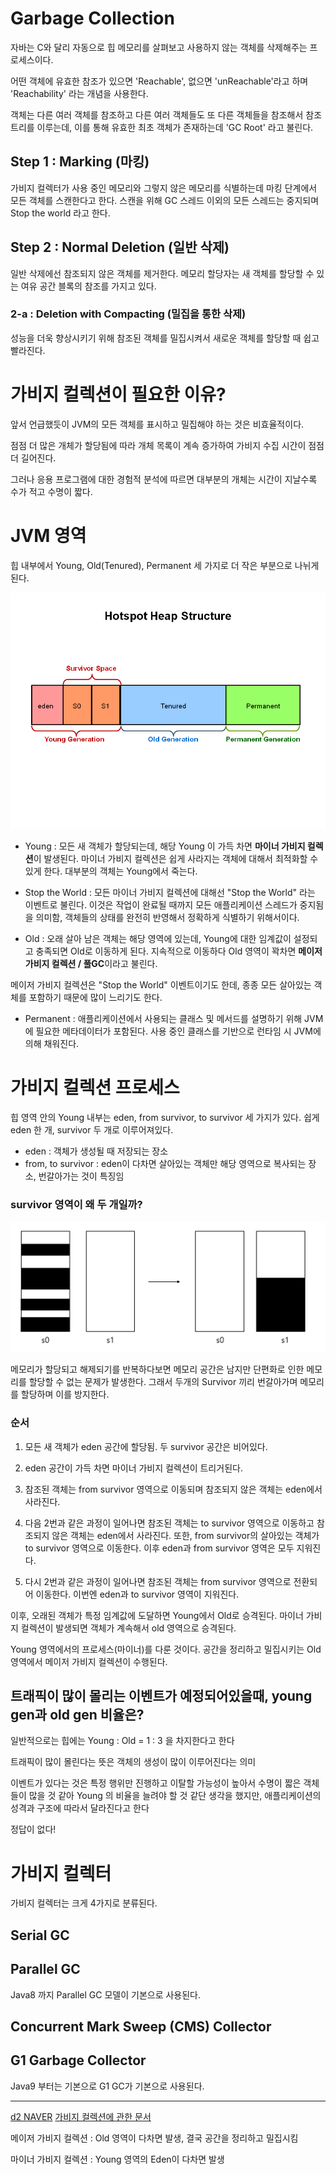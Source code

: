 # Garbage Collection

자바는 C와 달리 자동으로 힙 메모리를 살펴보고 사용하지 않는 객체를 삭제해주는 프로세스이다.

어떤 객체에 유효한 참조가 있으면 'Reachable', 없으면 'unReachable'라고 하며 'Reachability' 라는 개념을 사용한다.

객체는 다른 여러 객체를 참조하고 다른 여러 객체들도 또 다른 객체들을 참조해서 참조트리를 이루는데, 이를 통해 유효한 최초 객체가 존재하는데 'GC Root' 라고 불린다.

## Step 1 : Marking (마킹)

가비지 컬렉터가 사용 중인 메모리와 그렇지 않은 메모리를 식별하는데 마킹 단계에서 모든 객체를 스캔한다고 한다. 스캔을 위해 GC 스레드 이외의 모든 스레드는 중지되며 Stop the world 라고 한다. 

## Step 2 : Normal Deletion (일반 삭제)

일반 삭제에선 참조되지 않은 객체를 제거한다.
메모리 할당자는 새 객체를 할당할 수 있는 여유 공간 블록의 참조를 가지고 있다.

### 2-a : Deletion with Compacting (밀집을 통한 삭제)

성능을 더욱 향상시키기 위해 참조된 객체를 밀집시켜서 새로운 객체를 할당할 때 쉽고 빨라진다.

# 가비지 컬렉션이 필요한 이유?

앞서 언급했듯이 JVM의 모든 객체를 표시하고 밀집해야 하는 것은 비효율적이다.

점점 더 많은 개체가 할당됨에 따라 개체 목록이 계속 증가하여 가비지 수집 시간이 점점 더 길어진다.

그러나 응용 프로그램에 대한 경험적 분석에 따르면 대부분의 개체는 시간이 지날수록 수가 적고 수명이 짧다.

# JVM 영역

힙 내부에서 Young, Old(Tenured), Permanent 세 가지로 더 작은 부분으로 나뉘게 된다.

<img src="https://github.com/Geol2/Today-I-Learned/blob/main/Java/images/young-old-heap.PNG?raw=true">

- Young : 모든 새 객체가 할당되는데, 해당 Young 이 가득 차면 **마이너 가비지 컬렉션**이 발생된다. 마이너 가비지 컬렉션은 쉽게 사라지는 객체에 대해서 최적화할 수 있게 한다. 대부분의 객체는 Young에서 죽는다.

- Stop the World : 모든 마이너 가비지 컬렉션에 대해선 "Stop the World" 라는 이벤트로 불린다. 이것은 작업이 완료될 때까지 모든 애플리케이션 스레드가 중지됨을 의미함, 객체들의 상태를 완전히 반영해서 정확하게 식별하기 위해서이다.

- Old : 오래 살아 남은 객체는 해당 영역에 있는데, Young에 대한 임계값이 설정되고 충족되면 Old로 이동하게 된다. 지속적으로 이동하다 Old 영역이 꽉차면 **메이저 가비지 컬렉션 / 풀GC**이라고 불린다.

메이저 가비지 컬렉션은 "Stop the World" 이벤트이기도 한데, 종종 모든 살아있는 객체를 포함하기 때문에 많이 느리기도 한다.

- Permanent : 애플리케이션에서 사용되는 클래스 및 메서드를 설명하기 위해 JVM에 필요한 메타데이터가 포함된다. 사용 중인 클래스를 기반으로 런타임 시 JVM에 의해 채워진다.

# 가비지 컬렉션 프로세스

힙 영역 안의 Young 내부는 eden, from survivor, to survivor 세 가지가 있다. 쉽게 eden 한 개, survivor 두 개로 이루어져있다.

- eden : 객체가 생성될 때 저장되는 장소
- from, to survivor : eden이 다차면 살아있는 객체만 해당 영역으로 복사되는 장소, 번갈아가는 것이 특징임

### survivor 영역이 왜 두 개일까?

<img src="https://raw.githubusercontent.com/Geol2/Today-I-Learned/main/Java/images/%EB%8B%A8%ED%8E%B8%ED%99%94.png" />

메모리가 할당되고 해제되기를 반복하다보면 메모리 공간은 남지만 단편화로 인한 메모리를 할당할 수 없는 문제가 발생한다. 그래서 두개의 Survivor 끼리 번갈아가며 메모리를 할당하며 이를 방지한다. 

### 순서

1. 모든 새 객체가 eden 공간에 할당됨. 두 survivor 공간은 비어있다.

2. eden 공간이 가득 차면 마이너 가비지 컬렉션이 트리거된다.

3. 참조된 객체는 from survivor 영역으로 이동되며 참조되지 않은 객체는 eden에서 사라진다.

4. 다음 2번과 같은 과정이 일어나면 참조된 객체는 to survivor 영역으로 이동하고 참조되지 않은 객체는 eden에서 사라진다. 또한, from survivor의 살아있는 객체가 to survivor 영역으로 이동한다. 이후 eden과 from survivor 영역은 모두 지워진다.

5. 다시 2번과 같은 과정이 일어나면 참조된 객체는 from survivor 영역으로 전환되어 이동한다. 이번엔 eden과 to survivor 영역이 지워진다.

이후, 오래된 객체가 특정 임계값에 도달하면 Young에서 Old로 승격된다. 마이너 가비지 컬렉션이 발생되면 객체가 계속해서 old 영역으로 승격된다.

Young 영역에서의 프로세스(마이너)를 다룬 것이다. 공간을 정리하고 밀집시키는 Old 영역에서 메이저 가비지 컬렉션이 수행된다.

## 트래픽이 많이 몰리는 이벤트가 예정되어있을때, young gen과 old gen 비율은?

일반적으로는 힙에는 Young : Old = 1 : 3 을 차지한다고 한다

트래픽이 많이 몰린다는 뜻은 객체의 생성이 많이 이루어진다는 의미

이벤트가 있다는 것은 특정 행위만 진행하고 이탈할 가능성이 높아서 수명이 짧은 객체들이 많을 것 같아 Young 의 비율을 늘려야 할 것 같단 생각을 했지만, 애플리케이션의 성격과 구조에 따라서 달라진다고 한다

정답이 없다!

# 가비지 컬렉터

가비지 컬렉터는 크게 4가지로 분류된다.

## Serial GC

## Parallel GC

Java8 까지 Parallel GC 모델이 기본으로 사용된다. 

## Concurrent Mark Sweep (CMS) Collector

## G1 Garbage Collector

Java9 부터는 기본으로 G1 GC가 기본으로 사용된다.

------

[d2 NAVER](https://d2.naver.com/helloworld/329631)
[가비지 컬렉션에 관한 문서](https://www.oracle.com/webfolder/technetwork/tutorials/obe/java/gc01/index.html)

메이저 가비지 컬렉션 : Old 영역이 다차면 발생, 결국 공간을 정리하고 밀집시킴

마이너 가비지 컬렉션 : Young 영역의 Eden이 다차면 발생
